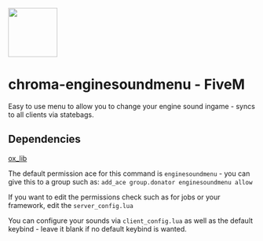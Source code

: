 <img src="https://github.com/Gravxd/fivem-enginesound-menu/assets/75702884/95a09e7e-d8aa-4955-ae0a-ae1ce6a639d4" width="100" height="100"><br>
# chroma-enginesoundmenu - FiveM
Easy to use menu to allow you to change your engine sound ingame - syncs to all clients via statebags.

## Dependencies
[ox_lib](https://github.com/overextended/ox_lib)

The default permission ace for this command is `enginesoundmenu` - you can give this to a group such as:
`add_ace group.donator enginesoundmenu allow`

If you want to edit the permissions check such as for jobs or your framework, edit the `server_config.lua`

You can configure your sounds via `client_config.lua` as well as the default keybind - leave it blank if no default keybind is wanted.
